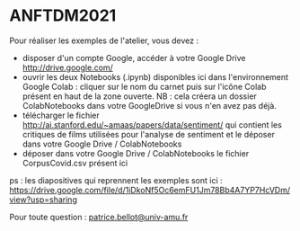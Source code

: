 # ANFTDM2021

Pour réaliser les exemples de l'atelier, vous devez : 

- disposer d'un compte Google, accéder à votre Google Drive http://drive.google.com/
- ouvrir les deux Notebooks (.ipynb) disponibles ici dans l'environnement Google Colab : cliquer sur le nom du carnet puis sur l'icône Colab présent en haut de la zone ouverte. NB : cela créera un dossier ColabNotebooks dans votre GoogleDrive si vous n'en avez pas déjà.
- télécharger le fichier http://ai.stanford.edu/~amaas/papers/data/sentiment/ qui contient les critiques de films utilisées pour l'analyse de sentiment et le déposer dans votre Google Drive / ColabNotebooks
- déposer dans votre Google Drive / ColabNotebooks le fichier CorpusCovid.csv présent ici

ps : les diapositives qui reprennent les exemples sont ici : https://drive.google.com/file/d/1iDkoNf5Oc6emFU1Jm78Bb4A7YP7HcVDm/view?usp=sharing

Pour toute question : patrice.bellot@univ-amu.fr
